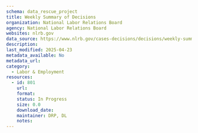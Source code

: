```yaml
---
schema: data_rescue_project 
title: Weekly Summary of Decisions
organization: National Labor Relations Board
agency: National Labor Relations Board
websites: nlrb.gov
data_source: https://www.nlrb.gov/cases-decisions/decisions/weekly-summaries-decisions
description: 
last_modified: 2025-04-23
metadata_available: No
metadata_url: 
category:
  - Labor & Employment 
resources:
  - id: 801
    url: 
    format: 
    status: In Progress
    size: 0.0
    download_date: 
    maintainer: DRP, DL
    notes: 
---
```

